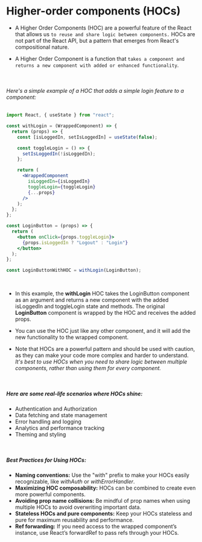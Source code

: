 # Higher-order components (HOCs)

- A Higher Order Components (HOC) are a powerful feature of the React that allows us `to reuse and share logic between components.` HOCs are not part of the React API, but a pattern that emerges from React's compositional nature.

- A Higher Order Component is a function that `takes a component and returns a new component with added or enhanced functionality`.

<br />

###### Here's a simple example of a HOC that adds a simple login feature to a component:

```jsx
import React, { useState } from "react";

const withLogin = (WrappedComponent) => {
  return (props) => {
    const [isLoggedIn, setIsLoggedIn] = useState(false);

    const toggleLogin = () => {
      setIsLoggedIn(!isLoggedIn);
    };

    return (
      <WrappedComponent
        isLoggedIn={isLoggedIn}
        toggleLogin={toggleLogin}
        {...props}
      />
    );
  };
};

const LoginButton = (props) => {
  return (
    <button onClick={props.toggleLogin}>
      {props.isLoggedIn ? "Logout" : "Login"}
    </button>
  );
};

const LoginButtonWithHOC = withLogin(LoginButton);
```

<br />

- In this example, the **withLogin** HOC takes the LoginButton component as an argument and returns a new component with the added isLoggedIn and toggleLogin state and methods. The original **LoginButton** component is wrapped by the HOC and receives the added props.

- You can use the HOC just like any other component, and it will add the new functionality to the wrapped component.

- Note that HOCs are a powerful pattern and should be used with caution, as they can make your code more complex and harder to understand.
  _It's best to use HOCs when you need to share logic between multiple components, rather than using them for every component._

<br />

##### Here are some real-life scenarios where HOCs shine:

- Authentication and Authorization
- Data fetching and state management
- Error handling and logging
- Analytics and performance tracking
- Theming and styling

<br />

##### Best Practices for Using HOCs:

- **Naming conventions:** Use the "with" prefix to make your HOCs easily recognizable, like _withAuth_ or _withErrorHandler_.
- **Maximizing HOC composability:** HOCs can be combined to create even more powerful components.
- **Avoiding prop name collisions:** Be mindful of prop names when using multiple HOCs to avoid overwriting important data.
- **Stateless HOCs and pure components:** Keep your HOCs stateless and pure for maximum reusability and performance.
- **Ref forwarding:** If you need access to the wrapped component’s instance, use React’s forwardRef to pass refs through your HOCs.
